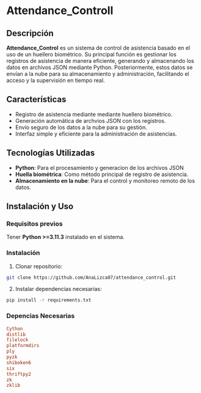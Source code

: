 # Attendance_Controll

## Descripción
 **Attendance_Control** es un sistema de control de asistencia basado en el uso de un huellero biométrico. Su principal función es gestionar los registros de asistencia de manera eficiente, generando y almacenando los datos en archivos JSON mediante Python. Posteriormente, estos datos se envían a la nube para su almacenamiento y administración, facilitando el acceso y la supervisión en tiempo real.

## Características
+ Registro de asistencia mediante mediante huellero biométrico.
+ Generación automática de archvios JSON con los registros.
+ Envío seguro de los datos a la nube para su gestión.
+ Interfaz simple y eficiente para la administración de asistencias.

## Tecnologías Utilizadas
+ **Python**: Para el procesamiento y generacion de los archivos JSON
+ **Huella biométrica**: Como método principal de registro de asistencia.
+ **Almacenamiento en la nube**: Para el control y monitoreo remoto de los datos.

## Instalación y Uso
### Requisitos previos 
Tener **Python >=3.11.3** instalado en el sistema.
### Instalación
1. Clonar repositorio:
```bash
git clone https://github.com/AnaLizca07/attendance_control.git
```
2. Instalar dependencias necesarias:
```bash
pip install -r requirements.txt
```
### Depencias Necesarias
```ini
Cython
distlib
filelock
platformdirs
ply
pyzk
shiboken6
six
thriftpy2
zk
zklib
```